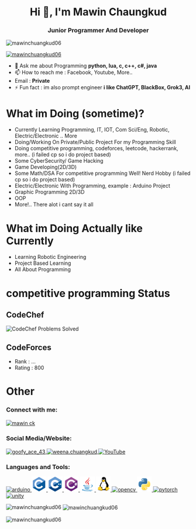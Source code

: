 <h1 align="center">Hi 👋, I'm Mawin Chaungkud</h1>
<h3 align="center">Junior Programmer And Developer</h3>

<p align="left"> <img src="https://komarev.com/ghpvc/?username=mawinchuangkud06&label=Profile%20views&color=0e75b6&style=flat" alt="mawinchuangkud06" /> </p>

<p align="left"> <a href="https://github.com/ryo-ma/github-profile-trophy"><img src="https://github-profile-trophy.vercel.app/?username=mawinchuangkud06" alt="mawinchuangkud06" /></a> </p>

- 💬 Ask me about Programming **python, lua, c, c++, c#, java**
- 📫 How to reach me : Facebook, Youtube, More..
- Email : **Private**
- ⚡ Fun fact : im also prompt engineer **i like ChatGPT, BlackBox, Grok3, AI**
# What im Doing (sometime)?
- Currently Learning Programming, IT, IOT, Com Sci/Eng, Robotic, Electric/Electronic .. More
- Doing/Working On Private/Public Project For my Programming Skill
- Doing competitive programming, codeforces, leetcode, hackerrank, more.. (i failed cp so i do project based)
- Some CyberSecurity/ Game Hacking
- Game Developing(2D/3D)
- Some Math/DSA For competitive programming Well! Nerd Hobby (i failed cp so i do project based)
- Electric/Electronic With Programming, example : Arduino Project
- Graphic Programming 2D/3D
- OOP
- More!.. There alot i cant say it all
# What im Doing Actually like Currently
- Learning Robotic Engineering
- Project Based Learning
- All About Programming 
# competitive programming Status
## CodeChef
![CodeChef Problems Solved](https://img.shields.io/badge/CodeChef-100%20problems%20solved-brightgreen?style=flat&logo=codechef)
## CodeForces
- Rank : ...
- Rating : 800

# Other
<h3 align="left">Connect with me:</h3>
<p align="left">
  <a href="https://fb.com/mawin ck" target="blank">
    <img align="center" src="https://raw.githubusercontent.com/rahuldkjain/github-profile-readme-generator/master/src/images/icons/Social/facebook.svg" alt="mawin ck" height="30" width="40" />
  </a>
</p>

<h3 align="left">Social Media/Website:</h3>
<p align="left">
  <a href="https://www.codechef.com/users/goofy_ace_43" target="blank">
    <img align="center" src="https://cdn.jsdelivr.net/npm/simple-icons@3.1.0/icons/codechef.svg" alt="goofy_ace_43" height="30" width="40" />
  </a>
  <a href="https://codeforces.com/profile/weena.chuangkud" target="blank">
    <img align="center" src="https://raw.githubusercontent.com/rahuldkjain/github-profile-readme-generator/master/src/images/icons/Social/codeforces.svg" alt="weena.chuangkud" height="30" width="40" />
  </a>
  <!-- Add your YouTube link below with the logo -->
  <a href="https://www.youtube.com/@Mawmom" target="blank">
    <img align="center" src="https://upload.wikimedia.org/wikipedia/commons/4/42/YouTube_icon_%282013-2017%29.png" alt="YouTube" height="30" width="40" />
  </a>
</p>



<h3 align="left">Languages and Tools:</h3>
<p align="left"> <a href="https://www.arduino.cc/" target="_blank" rel="noreferrer"> <img src="https://cdn.worldvectorlogo.com/logos/arduino-1.svg" alt="arduino" width="40" height="40"/> </a> <a href="https://www.cprogramming.com/" target="_blank" rel="noreferrer"> <img src="https://raw.githubusercontent.com/devicons/devicon/master/icons/c/c-original.svg" alt="c" width="40" height="40"/> </a> <a href="https://www.w3schools.com/cpp/" target="_blank" rel="noreferrer"> <img src="https://raw.githubusercontent.com/devicons/devicon/master/icons/cplusplus/cplusplus-original.svg" alt="cplusplus" width="40" height="40"/> </a> <a href="https://www.w3schools.com/cs/" target="_blank" rel="noreferrer"> <img src="https://raw.githubusercontent.com/devicons/devicon/master/icons/csharp/csharp-original.svg" alt="csharp" width="40" height="40"/> </a> <a href="https://www.java.com" target="_blank" rel="noreferrer"> <img src="https://raw.githubusercontent.com/devicons/devicon/master/icons/java/java-original.svg" alt="java" width="40" height="40"/> </a> <a href="https://www.linux.org/" target="_blank" rel="noreferrer"> <img src="https://raw.githubusercontent.com/devicons/devicon/master/icons/linux/linux-original.svg" alt="linux" width="40" height="40"/> </a> <a href="https://opencv.org/" target="_blank" rel="noreferrer"> <img src="https://www.vectorlogo.zone/logos/opencv/opencv-icon.svg" alt="opencv" width="40" height="40"/> </a> <a href="https://www.python.org" target="_blank" rel="noreferrer"> <img src="https://raw.githubusercontent.com/devicons/devicon/master/icons/python/python-original.svg" alt="python" width="40" height="40"/> </a> <a href="https://pytorch.org/" target="_blank" rel="noreferrer"> <img src="https://www.vectorlogo.zone/logos/pytorch/pytorch-icon.svg" alt="pytorch" width="40" height="40"/> </a> <a href="https://unity.com/" target="_blank" rel="noreferrer"> <img src="https://www.vectorlogo.zone/logos/unity3d/unity3d-icon.svg" alt="unity" width="40" height="40"/> </a> </p>

<p><img align="left" src="https://github-readme-stats.vercel.app/api/top-langs?username=mawinchuangkud06&show_icons=true&locale=en&layout=compact" alt="mawinchuangkud06" /></p>

<p>&nbsp;<img align="center" src="https://github-readme-stats.vercel.app/api?username=mawinchuangkud06&show_icons=true&locale=en" alt="mawinchuangkud06" /></p>

<p><img align="center" src="https://github-readme-streak-stats.herokuapp.com/?user=mawinchuangkud06&" alt="mawinchuangkud06" /></p>


<!--q
**MawinChuangkud06/MawinChuangkud06** is a ✨ _special_ ✨ repository because its `README.md` (this file) appears on your GitHub profile.

Here are some ideas to get you started:

- 🔭 I’m currently working on ...
- 🌱 I’m currently learning ...
- 👯 I’m looking to collaborate on ...
- 🤔 I’m looking for help with ...
- 💬 Ask me about ...
- 📫 How to reach me: ...
- 😄 Pronouns: ...
- ⚡ Fun fact: ...
-->
